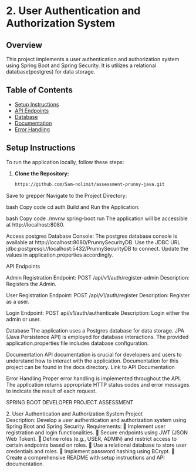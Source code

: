 # 2. User Authentication and Authorization System

## Overview
This project implements a user authentication and authorization system using Spring Boot and Spring Security. It is utilizes a relational database(postgres) for data storage.
## Table of Contents
- [Setup Instructions](#setup-instructions)
- [API Endpoints](#api-endpoints)
- [Database](#database)
- [Documentation](#documentation)
- [Error Handling](#error-handling)

## Setup Instructions
To run the application locally, follow these steps:

1. **Clone the Repository:**
   ```bash
   https://github.com/Sam-nolimit/assessment-prunny-java.git
Save to grepper
Navigate to the Project Directory:

bash
Copy code
cd auth
Build and Run the Application:

bash
Copy code
./mvnw spring-boot:run
The application will be accessible at http://localhost:8080.

Access postgres Database Console:
The postgres database console is available at http://localhost:8080/PrunnySecurityDB.
Use the JDBC URL jdbc:postgresql://localhost:5432/PrunnySecurityDB to connect. Update the values in application.properties accordingly.

API Endpoints

Admin Registration
Endpoint: POST /api/v1/auth/register-admin
Description: Registers the Admin.

User Registration
Endpoint: POST /api/v1/auth/register
Description: Register as a user.

Login
Endpoint: POST api/v1/auth/authenticate
Description: Login either the admin or user.

Database
The application uses a Postgres database for data storage. JPA (Java Persistence API) is employed for database interactions. The provided application.properties file includes database configuration.


Documentation
API documentation is crucial for developers and users to understand how to interact with the application. Documentation for this project can be found in the docs directory. Link to API Documentation

Error Handling
Proper error handling is implemented throughout the API. The application returns appropriate HTTP status codes and error messages to indicate the result of each request.


SPRING BOOT DEVELOPER PROJECT ASSESSMENT

2. User Authentication and Authorization System
Project Description: Develop a user authentication and authorization system using Spring
Boot and Spring Security.
Requirements:
 Implement user registration and login functionalities.
 Secure endpoints using JWT (JSON Web Token).
 Define roles (e.g., USER, ADMIN) and restrict access to certain endpoints based on
roles.
 Use a relational database to store user credentials and roles.
 Implement password hashing using BCrypt.
 Create a comprehensive README with setup instructions and API documentation.
